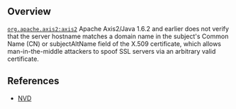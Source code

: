 ## Overview
[`org.apache.axis2:axis2`](http://search.maven.org/#search%7Cga%7C1%7Ca%3A%22axis2%22)
Apache Axis2/Java 1.6.2 and earlier does not verify that the server hostname matches a domain name in the subject's Common Name (CN) or subjectAltName field of the X.509 certificate, which allows man-in-the-middle attackers to spoof SSL servers via an arbitrary valid certificate.

## References
- [NVD](https://web.nvd.nist.gov/view/vuln/detail?vulnId=CVE-2012-5785)